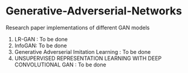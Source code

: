 # Generative-Adverserial-Networks
Research paper implementations of different GAN models

1. LR-GAN : To be done
2. InfoGAN: To be done
3. Generative Adverserial Imitation Learning : To be done
4. UNSUPERVISED REPRESENTATION LEARNING WITH DEEP CONVOLUTIONAL GAN : To be done
